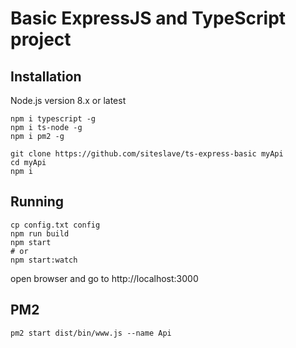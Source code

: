 # Basic ExpressJS and TypeScript project

## Installation

Node.js version 8.x or latest

```
npm i typescript -g
npm i ts-node -g
npm i pm2 -g
```

```
git clone https://github.com/siteslave/ts-express-basic myApi
cd myApi
npm i
```

## Running

```
cp config.txt config
npm run build
npm start
# or
npm start:watch
```

open browser and go to http://localhost:3000

## PM2

```
pm2 start dist/bin/www.js --name Api
```
